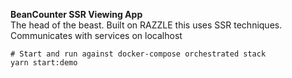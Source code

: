 **BeanCounter SSR Viewing App**  
The head of the beast.  Built on RAZZLE this uses SSR techniques. Communicates with services on localhost

```
# Start and run against docker-compose orchestrated stack
yarn start:demo
```
